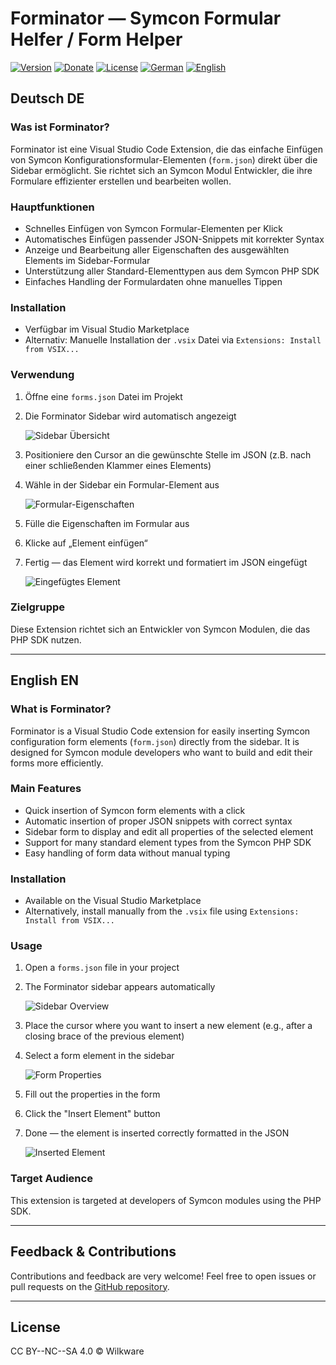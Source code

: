# Forminator — Symcon Formular Helfer / Form Helper

[![Version](https://img.shields.io/badge/Version-1.0.3-orange.svg?style=flat-square)](https://github.com/Wilkware/vscode-forminator)
[![Donate](https://img.shields.io/badge/Donate-PayPal-blue.svg?style=flat-square)](https://www.paypal.com/cgi-bin/webscr?cmd=_s-xclick&hosted_button_id=8816166)
[![License](https://img.shields.io/badge/License-CC%20BY--NC--SA%204.0-green.svg?style=flat-square)](https://creativecommons.org/licenses/by-nc-sa/4.0/)
[![German](https://img.shields.io/badge/Deutsch-DE-red.svg?style=flat-square)](#deutsch-de)
[![English](https://img.shields.io/badge/English-EN-red.svg?style=flat-square)](#english-en)

## Deutsch DE

### Was ist Forminator?

Forminator ist eine Visual Studio Code Extension, die das einfache Einfügen von Symcon Konfigurationsformular-Elementen (`form.json`) direkt über die Sidebar ermöglicht. Sie richtet sich an Symcon Modul Entwickler, die ihre Formulare effizienter erstellen und bearbeiten wollen.

### Hauptfunktionen

- Schnelles Einfügen von Symcon Formular-Elementen per Klick  
- Automatisches Einfügen passender JSON-Snippets mit korrekter Syntax  
- Anzeige und Bearbeitung aller Eigenschaften des ausgewählten Elements im Sidebar-Formular  
- Unterstützung aller Standard-Elementtypen aus dem Symcon PHP SDK  
- Einfaches Handling der Formulardaten ohne manuelles Tippen

### Installation

- Verfügbar im Visual Studio Marketplace  
- Alternativ: Manuelle Installation der `.vsix` Datei via `Extensions: Install from VSIX...`

### Verwendung

1. Öffne eine `forms.json` Datei im Projekt  
2. Die Forminator Sidebar wird automatisch angezeigt  

   ![Sidebar Übersicht](./media/sidebar-overview.png)  
   <!-- Screenshot: Sidebar mit Liste der Formular-Elemente -->

3. Positioniere den Cursor an die gewünschte Stelle im JSON (z.B. nach einer schließenden Klammer eines Elements)  

4. Wähle in der Sidebar ein Formular-Element aus  

   ![Formular-Eigenschaften](./media/form-settings.png)  
   <!-- Screenshot: Formular zur Eingabe der Eigenschaften -->

5. Fülle die Eigenschaften im Formular aus  

6. Klicke auf „Element einfügen“  

7. Fertig — das Element wird korrekt und formatiert im JSON eingefügt  

   ![Eingefügtes Element](./media/inserted-element.png)  
   <!-- Screenshot: Beispiel JSON nach dem Einfügen -->

### Zielgruppe

Diese Extension richtet sich an Entwickler von Symcon Modulen, die das PHP SDK nutzen.

---

## English EN

### What is Forminator?

Forminator is a Visual Studio Code extension for easily inserting Symcon configuration form elements (`form.json`) directly from the sidebar. It is designed for Symcon module developers who want to build and edit their forms more efficiently.

### Main Features

- Quick insertion of Symcon form elements with a click  
- Automatic insertion of proper JSON snippets with correct syntax  
- Sidebar form to display and edit all properties of the selected element  
- Support for many standard element types from the Symcon PHP SDK  
- Easy handling of form data without manual typing

### Installation

- Available on the Visual Studio Marketplace  
- Alternatively, install manually from the `.vsix` file using `Extensions: Install from VSIX...`

### Usage

1. Open a `forms.json` file in your project  
2. The Forminator sidebar appears automatically  

   ![Sidebar Overview](./media/sidebar-overview.png)  
   <!-- Screenshot: Sidebar with list of form elements -->

3. Place the cursor where you want to insert a new element (e.g., after a closing brace of the previous element)  

4. Select a form element in the sidebar  

   ![Form Properties](./media/form-properties.png)  
   <!-- Screenshot: Form for entering element properties -->

5. Fill out the properties in the form  

6. Click the "Insert Element" button  

7. Done — the element is inserted correctly formatted in the JSON  

   ![Inserted Element](./media/inserted-element.png)  
   <!-- Screenshot: Example JSON after insertion -->

### Target Audience

This extension is targeted at developers of Symcon modules using the PHP SDK.

---

## Feedback & Contributions

Contributions and feedback are very welcome! Feel free to open issues or pull requests on the [GitHub repository](https://github.com/Wilkware/vscode-forminator).

---

## License

CC BY--NC--SA 4.0 © Wilkware
